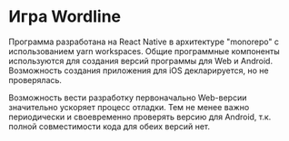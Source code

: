# Игра Wordline

Программа разработана на React Native в архитектуре "monorepo" с использованием yarn workspaces.
Общие программные компоненты используются для создания версий программы для Web и Android.
Возможность создания приложения для iOS декларируется, но не проверялась.

Возможность вести разработку первоначально Web-версии значительно ускоряет процесс отладки.
Тем не менее важно периодически и своевременно проверять версию для Android, 
т.к. полной совместимости кода для обеих версий нет.

